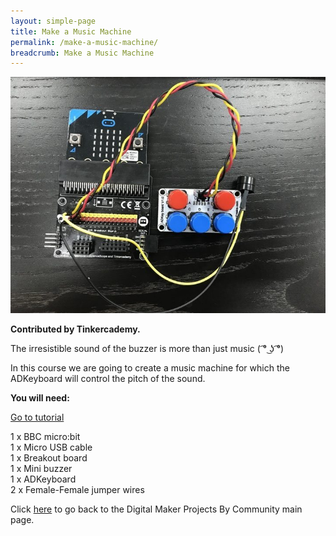 ```yaml
---
layout: simple-page
title: Make a Music Machine
permalink: /make-a-music-machine/
breadcrumb: Make a Music Machine
---
```


![1](/images/in-schools/digital-maker/projects/fun-and-games/music-machine/make-a-music-machine.jpg)

**Contributed by Tinkercademy.**<br>

The irresistible sound of the buzzer is more than just music ( ͡° ͜ʖ ͡°)

In this course we are going to create a music machine for which the ADKeyboard will control the pitch of the sound.<br>

**You will need:**<br>

<a href="https://tinkercademy.com/tutorials/make-a-music-machine/" target="_blank">Go to tutorial</a><br>

1 x BBC micro:bit<br>
1 x Micro USB cable<br>
1 x Breakout board<br>
1 x Mini buzzer<br>
1 x ADKeyboard<br>
2 x Female-Female jumper wires<br>

Click [here](/in-schools/digital-maker/projects/) to go back to the Digital Maker Projects By Community main page.
